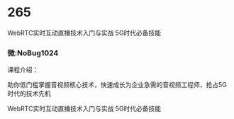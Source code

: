 # 265
WebRTC实时互动直播技术入门与实战 5G时代必备技能
### 微:NoBug1024 


课程介绍：

助你低门槛掌握音视频核心技术，快速成长为企业急需的音视频工程师，抢占5G时代的技术先机

WebRTC实时互动直播技术入门与实战 5G时代必备技能
